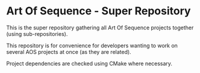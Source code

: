 Art Of Sequence - Super Repository
==================================

This is the super repository gathering all Art Of Sequence 
projects together (using sub-repositories).

This repository is for convenience for developers wanting
to work on several AOS projects at once (as they are related).

Project dependencies are checked using CMake where necessary.

